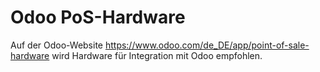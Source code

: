 # Odoo PoS-Hardware

Auf der Odoo-Website <https://www.odoo.com/de_DE/app/point-of-sale-hardware> wird Hardware für Integration mit Odoo empfohlen.
